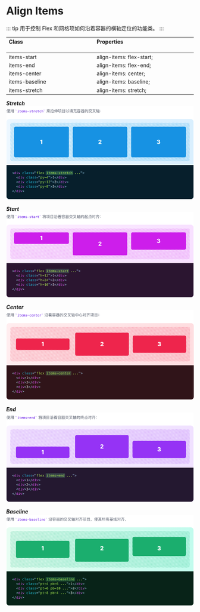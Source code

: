 # Align Items

::: tip
用于控制 Flex 和网格项如何沿着容器的横轴定位的功能类。
:::

| Class<img width=200/> | Properties<img width=200/> |
| :------ | :------ |
| items-start | align-items: flex-start; |
| items-end | align-items: flex-end; |
| items-center | align-items: center; |
| items-baseline | align-items: baseline; |
| items-stretch | align-items: stretch; |

***Stretch***
<img src="../css/assets/7151616658613_.pic_hd.jpg">

***Start***
<img src="../css/assets/7161616658767_.pic_hd.jpg">

***Center***
<img src="../css/assets/7171616658837_.pic_hd.jpg">

***End***
<img src="../css/assets/7181616658894_.pic_hd.jpg">

***Baseline***
<img src="../css/assets/7191616658942_.pic_hd.jpg">
